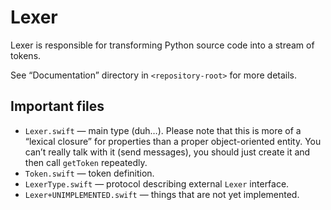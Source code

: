 # Lexer

Lexer is responsible for transforming Python source code into a stream of tokens.

See “Documentation” directory in `<repository-root>` for more details.

## Important files

- `Lexer.swift` — main type (duh…). Please note that this is more of a “lexical closure” for properties than a proper object-oriented entity. You can’t really talk with it (send messages), you should just create it and then call `getToken` repeatedly.
- `Token.swift` — token definition.
- `LexerType.swift` — protocol describing external `Lexer` interface.
- `Lexer+UNIMPLEMENTED.swift` — things that are not yet implemented.
